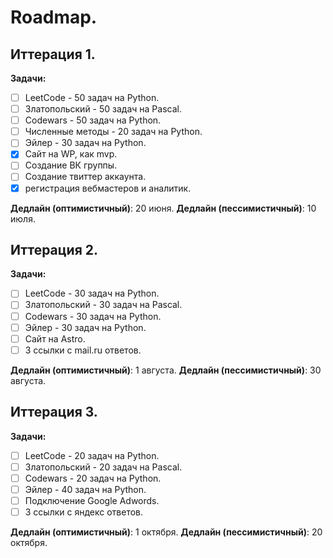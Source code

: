 # Roadmap.

## Иттерация 1.
**Задачи:**
- [ ] LeetCode - 50 задач на Python.
- [ ] Златопольский - 50 задач на Pascal.
- [ ] Codewars - 50 задач на Python.
- [ ] Численные методы - 20 задач на Python.
- [ ] Эйлер - 30 задач на Python.
- [x] Сайт на WP, как mvp.
- [ ] Создание ВК группы.
- [ ] Создание твиттер аккаунта.
- [x] регистрация вебмастеров и аналитик.

**Дедлайн (оптимистичный)**: 20 июня.
**Дедлайн (пессимистичный)**: 10 июля.

## Иттерация 2.
**Задачи:**
- [ ] LeetCode - 30 задач на Python.
- [ ] Златопольский - 30 задач на Pascal.
- [ ] Codewars - 30 задач на Python.
- [ ] Эйлер - 30 задач на Python.
- [ ] Сайт на Astro.
- [ ] 3 ссылки с mail.ru ответов.

**Дедлайн (оптимистичный)**: 1 августа.
**Дедлайн (пессимистичный)**: 30 августа.

## Иттерация 3.
**Задачи:**
- [ ] LeetCode - 20 задач на Python.
- [ ] Златопольский - 20 задач на Pascal.
- [ ] Codewars - 20 задач на Python.
- [ ] Эйлер - 40 задач на Python.
- [ ] Подключение Google Adwords.
- [ ] 3 ссылки с яндекс ответов.

**Дедлайн (оптимистичный)**: 1 октября.
**Дедлайн (пессимистичный)**: 20 октября.